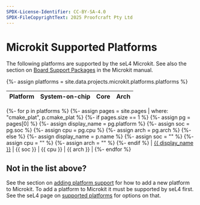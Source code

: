 ```yaml
---
SPDX-License-Identifier: CC-BY-SA-4.0
SPDX-FileCopyrightText: 2025 Proofcraft Pty Ltd
---
```


# Microkit Supported Platforms

The following platforms are supported by the seL4 Microkit. See also the section
on [Board Support Packages](manual/latest/#bsps) in the Microkit manual.

{%- assign platforms = site.data.projects.microkit.platforms.platforms %}

| Platform | System-on-chip | Core | Arch |
| -        |  -             | -    | -    |

{%- for p in platforms %}
{%-   assign pages = site.pages | where: "cmake_plat", p.cmake_plat %}
{%-   if pages.size == 1 %}
{%-     assign pg = pages[0] %}
{%-     assign display_name = pg.platform %}
{%-     assign soc = pg.soc %}
{%-     assign cpu = pg.cpu %}
{%-     assign arch = pg.arch %}
{%-   else %}
{%-     assign display_name = p.name %}
{%-     assign soc = "" %}
{%-     assign cpu = "" %}
{%-     assign arch = "" %}
{%-    endif %}
| [{{ display_name }}](manual/latest/#{{p.name}}) | {{ soc }} | {{ cpu }} | {{ arch }} |
{%- endfor %}

## Not in the list above?

See the section on [adding platform
support](manual/latest#adding-platform-support) for how to add a new platform to
Microkit. To add a platform to Microkit it must be supported by seL4 first. See
the seL4 page on [supported platforms](../../Hardware/#not-in-the-lists-above) for options on that.
